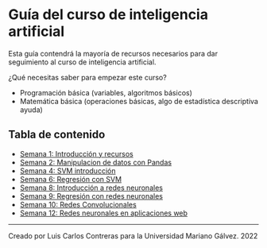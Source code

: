 # Guía del curso de inteligencia artificial

Esta guía contendrá la mayoría de recursos necesarios para dar seguimiento al curso de inteligencia artificial.

¿Qué necesitas saber para empezar este curso?

- Programación básica (variables, algoritmos básicos)
- Matemática básica (operaciones básicas, algo de estadística descriptiva ayuda)


## Tabla de contenido

- [Semana 1: Introducción y recursos](semana01)
- [Semana 2: Manipulacion de datos con Pandas](semana02)
- [Semana 4: SVM introducción](semana04)
- [Semana 6: Regresión con SVM](semana06)
- [Semana 8: Introducción a redes neuronales](semana08)
- [Semana 9: Regresión con redes neuronales](semana09)
- [Semana 10: Redes Convolucionales](semana10)
- [Semana 12: Redes neuronales en aplicaciones web](semana12)

***

Creado por Luis Carlos Contreras para la Universidad Mariano Gálvez. 2022
